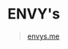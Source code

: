 # ENVY's

> [envys.me](https://www.envys.me/)

<!--
```bash
bundle exec jekyll serve --livereload
```

```md
img, general, tip, info, warning, danger
{: .prompt-general }
```

```md
내가 알고리즘 튜토리얼을 번역하고 있어.

1. **한국인이 보기에 어색한 문장이나, 잘못된 설명, 용어가 있으면 고쳐줘**. 
2. 그리고 마크 다운 문법은 다 없애고 **텍스트**로만 알려줘.
3. **변수명**, **함수명** 같은 경우에는 괜히 번역하지 말아줘.
4. **절대로 존댓말로 바꾸지 말고** "입니다. 했습니다." -> "있다. 했다." 이런식으로 해줘

---

```
-->
